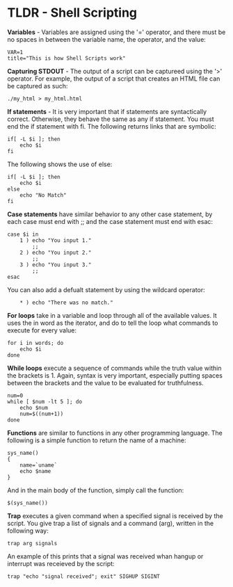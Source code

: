 TLDR - Shell Scripting
======================

**Variables** - Variables are assigned using the '=' operator, and there must be no spaces in between the variable name, the operator, and the value:
	
	VAR=1
	title="This is how Shell Scripts work"

**Capturing STDOUT** - The output of a script can be captureed using the '>' operator.  For example, the output of a script that creates an HTML file can be captured as such:

	./my_html > my_html.html

**If statements** - It is very important that if statements are syntactically correct.  Otherwise, they behave the same as any if statement.  You must end the if statement with fi.  The following returns links that are symbolic:

	if[ -L $i ]; then
		echo $i
	fi

The following shows the use of else:

	if[ -L $i ]; then
		echo $i
	else
		echo "No Match"
	fi

**Case statements** have similar behavior to any other case statement, by each case must end with ;; and the case statement must end with esac:

	case $i in
		1 ) echo "You input 1."
			;;
		2 ) echo "You input 2."
			;;
		3 ) echo "You input 3."
			;;
	esac

You can also add a defualt statement by using the wildcard operator:

		* ) echo "There was no match."

**For loops** take in a variable and loop through all of the available values.  It uses the in word as the iterator, and do to tell the loop what commands to execute for every value:

	for i in words; do
		echo $i
	done

**While loops** execute a sequence of commands while the truth value within the brackets is 1.  Again, syntax is very important, especially putting spaces between the brackets and the value to be evaluated for truthfulness. 

	num=0
	while [ $num -lt 5 ]; do
		echo $num
		num=$((num+1))
	done

**Functions** are similar to functions in any other programming language.  The following is a simple function to return the name of a machine:

	sys_name()
	{
		name=`uname`
		echo $name
	}

And in the main body of the function, simply call the function:

	$(sys_name())

**Trap** executes a given command when a specified signal is received by the script.  You give trap a list of signals and a command (arg), written in the following way:
	
	trap arg signals

An example of this prints that a signal was received whan hangup or interrupt was receieved by the script:

	trap "echo "signal received"; exit" SIGHUP SIGINT
